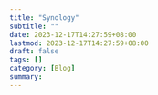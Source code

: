 ```yaml
---
title: "Synology"
subtitle: ""
date: 2023-12-17T14:27:59+08:00
lastmod: 2023-12-17T14:27:59+08:00
draft: false
tags: []
category: [Blog]
summary: 
---
```

